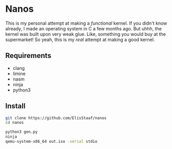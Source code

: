 # Nanos
This is my personal attempt at making a *functional* kernel. If you didn't know
already, I made an operating system in C a few months ago. But uhhh, the kernel
was built upon very weak glue. Like, something you would buy at the supermarket!
So yeah, this is my *real* attempt at making a good kernel.

## Requirements
* clang
* limine
* nasm
* ninja
* python3

## Install
```sh
git clone https://github.com/ElisStaaf/nanos
cd nanos

python3 gen.py
ninja
qemu-system-x86_64 out.iso -serial stdio
```
